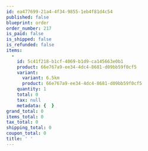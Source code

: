```yaml
---
id: ea477699-21a4-4f34-9855-1eb4f81d4c54
published: false
blueprint: order
order_number: 217
is_paid: false
is_shipped: false
is_refunded: false
items:
  -
    id: 5c41f218-b1cf-4069-b1d9-ca145663e0b1
    product: 66e767a9-ee34-4dc4-8681-d09bb59f0cf5
    variant:
      variant: 6.5km
      product: 66e767a9-ee34-4dc4-8681-d09bb59f0cf5
    quantity: 1
    total: 0
    tax: null
    metadata: {  }
grand_total: 0
items_total: 0
tax_total: 0
shipping_total: 0
coupon_total: 0
title: ' '
---
```

